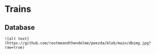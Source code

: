 # Trains

## Database
    ![alt text](https://github.com/rootmeandthendelme/poezda/blob/main/dbimg.jpg?raw=true)
